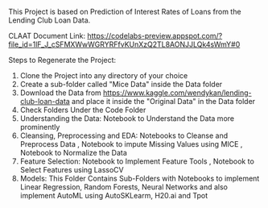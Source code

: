 This Project is based on Prediction of Interest Rates of Loans from the Lending Club Loan Data.

CLAAT Document Link: https://codelabs-preview.appspot.com/?file_id=1lF_J_cSFMXWwWGRYRFfvKUnXzQ2TL8AONJJLQk4sWmY#0

Steps to Regenerate the Project:

1. Clone the Project into any directory of your choice
2. Create a sub-folder called "Mice Data" inside the Data folder
3. Download the Data from https://www.kaggle.com/wendykan/lending-club-loan-data and place it inside the "Original Data" in the Data folder
4. Check Folders Under the Code Folder
5. Understanding the Data: Notebook to Understand the Data more prominently
6. Cleansing, Preprocessing and EDA: Notebooks to Cleanse and Preprocess Data , Notebook to impute Missing Values using MICE , Notebook to Normalize the Data
7. Feature Selection: Notebook to Implement Feature Tools , Notebook to Select Features using LassoCV
8. Models: This Folder Contains Sub-Folders with Notebooks to implement Linear Regression, Random Forests, Neural Networks and also implement AutoML using AutoSKLearm, H20.ai and Tpot
